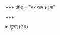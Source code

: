 +++
title = "०९ आप इद् वा"

+++
<details><summary>मूलम् (GR)</summary>

आप इद् वा उ भेषजीर्  
आपो अमीवचातनीः ।  
आपः समुद्रार्था यतीः  
परा वहन्तु ते रपः ॥
</details>